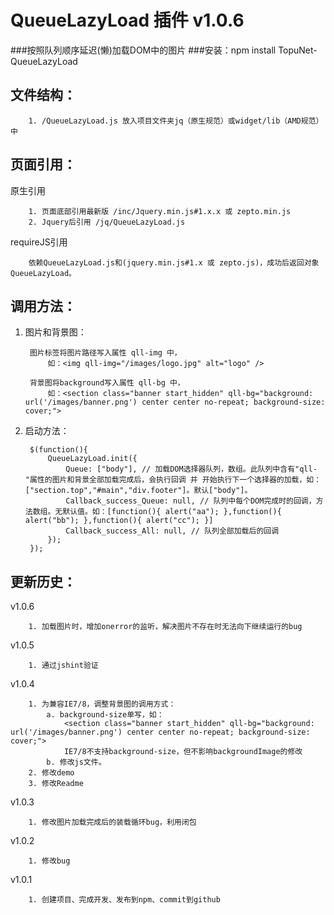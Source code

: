 # QueueLazyLoad 插件 v1.0.6
###按照队列顺序延迟(懒)加载DOM中的图片
###安装：npm install TopuNet-QueueLazyLoad

文件结构：
-------------
		1. /QueueLazyLoad.js 放入项目文件夹jq（原生规范）或widget/lib（AMD规范）中

页面引用：
-------------

原生引用

        1. 页面底部引用最新版 /inc/Jquery.min.js#1.x.x 或 zepto.min.js
		2. Jquery后引用 /jq/QueueLazyLoad.js

requireJS引用

        依赖QueueLazyLoad.js和(jquery.min.js#1.x 或 zepto.js)，成功后返回对象QueueLazyLoad。

调用方法：
--------------

1. 图片和背景图：

		图片标签将图片路径写入属性 qll-img 中，
			如：<img qll-img="/images/logo.jpg" alt="logo" />

		背景图将background写入属性 qll-bg 中，
			如：<section class="banner start_hidden" qll-bg="background: url('/images/banner.png') center center no-repeat; background-size: cover;">


2. 启动方法：

		$(function(){
			QueueLazyLoad.init({
	            Queue: ["body"], // 加载DOM选择器队列，数组。此队列中含有"qll-"属性的图片和背景全部加载完成后，会执行回调 并 开始执行下一个选择器的加载，如：["section.top","#main","div.footer"]。默认["body"]。
	            Callback_success_Queue: null, // 队列中每个DOM完成时的回调，方法数组。无默认值。如：[function(){ alert("aa"); },function(){ alert("bb"); },function(){ alert("cc"); }]
	            Callback_success_All: null, // 队列全部加载后的回调
	        });
		});


更新历史：
-------------
v1.0.6

		1. 加载图片时，增加onerror的监听，解决图片不存在时无法向下继续运行的bug
		
v1.0.5

		1. 通过jshint验证
		
v1.0.4

		1. 为兼容IE7/8，调整背景图的调用方式：
			a. background-size单写，如：
				<section class="banner start_hidden" qll-bg="background: url('/images/banner.png') center center no-repeat; background-size: cover;">
				IE7/8不支持background-size，但不影响backgroundImage的修改
			b. 修改js文件。
		2. 修改demo
		3. 修改Readme

v1.0.3

		1. 修改图片加载完成后的装载循环bug，利用闭包

v1.0.2

		1. 修改bug

v1.0.1

		1. 创建项目、完成开发、发布到npm、commit到github
